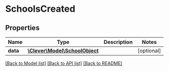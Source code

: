 # SchoolsCreated

## Properties
Name | Type | Description | Notes
------------ | ------------- | ------------- | -------------
**data** | [**\Clever\Model\SchoolObject**](SchoolObject.md) |  | [optional] 

[[Back to Model list]](../README.md#documentation-for-models) [[Back to API list]](../README.md#documentation-for-api-endpoints) [[Back to README]](../README.md)


